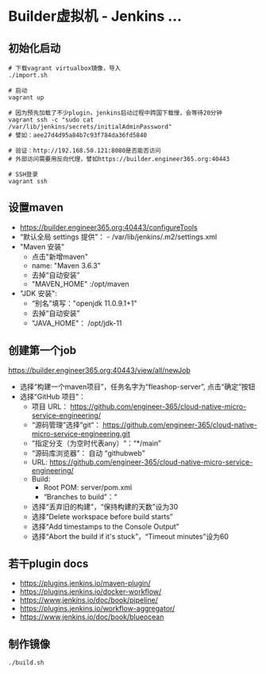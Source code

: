 # Builder虚拟机 - Jenkins ...

## 初始化启动
  ```shell
  # 下载vagrant virtualbox镜像，导入
  ./import.sh

  # 启动
  vagrant up

  # 因为预先加载了不少plugin，jenkins启动过程中跨国下载慢，会等待20分钟
  vagrant ssh -c "sudo cat /var/lib/jenkins/secrets/initialAdminPassword"
  # 譬如：aee27d4d95a84b7c93f784da36fd5840

  # 验证：http://192.168.50.121:8080是否能否访问
  # 外部访问需要用反向代理，譬如https://builder.engineer365.org:40443

  # SSH登录
  vagrant ssh
  ```

## 设置maven
  - https://builder.engineer365.org:40443/configureTools
  - “默认全局 settings 提供”： - /var/lib/jenkins/.m2/settings.xml
  - "Maven 安装"
    - 点击"新增maven"
    - name: "Maven 3.6.3"
    - 去掉“自动安装”
    - "MAVEN_HOME" :/opt/maven
  - "JDK 安装":
    - “别名”填写："openjdk 11.0.9.1+1"
    - 去掉“自动安装”
    - "JAVA_HOME"： /opt/jdk-11

## 创建第一个job

  https://builder.engineer365.org:40443/view/all/newJob

  - 选择“构建一个maven项目”，任务名字为“fleashop-server”, 点击“确定”按钮
  - 选择“GitHub 项目”：
    - 项目 URL： https://github.com/engineer-365/cloud-native-micro-service-engineering/
    - “源码管理”选择“git“：  https://github.com/engineer-365/cloud-native-micro-service-engineering.git
    - ”指定分支（为空时代表any）“：“*/main”
    - “源码库浏览器”： 自动   “githubweb"
    - URL:  https://github.com/engineer-365/cloud-native-micro-service-engineering/
    - Build:
      - Root POM: server/pom.xml
      - “Branches to build”：“
    - 选择“丢弃旧的构建”，“保持构建的天数”设为30
    - 选择“Delete workspace before build starts”
    - 选择“Add timestamps to the Console Output”
    - 选择“Abort the build if it's stuck”，“Timeout minutes”设为60

## 若干plugin docs
  - https://plugins.jenkins.io/maven-plugin/
  - https://plugins.jenkins.io/docker-workflow/
  - https://www.jenkins.io/doc/book/pipeline/
  - https://plugins.jenkins.io/workflow-aggregator/
  - https://www.jenkins.io/doc/book/blueocean

## 制作镜像
  ```shell
  ./build.sh
  ```
